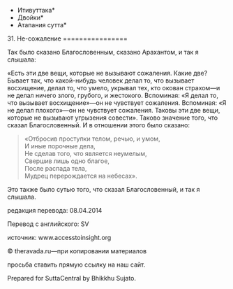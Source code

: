 * Итивуттака*
* Двойки*
* Атапания сутта*

31\. Не\-сожаление
\=\=\=\=\=\=\=\=\=\=\=\=\=\=\=\=

Так было сказано Благословенным, сказано Арахантом, и так я слышала:

«Есть эти две вещи, которые не вызывают сожаления\. Какие две? Бывает так, что какой\-нибудь человек делал то, что вызывает восхищение, делал то, что умело, укрывал тех, кто окован страхом—и не делал ничего злого, грубого, и жестокого\. Вспоминая: «Я делал то, что вызывает восхищение»—он не чувствует сожаления\. Вспоминая: «Я не делал плохого»—он не чувствует сожаления\. Таковы эти две вещи, которые не вызывают угрызения совести»\. Таково значение того, что сказал Благословенный\. И в отношении этого было сказано:

> «Отбросив проступки телом, речью, и умом,  
> И иные порочные дела,  
> Не сделав того, что является неумелым,  
> Свершив лишь одно благое,  
> После распада тела,  
> Мудрец перерождается на небесах»\.

Это также было сутью того, что сказал Благословенный, и так я слышала\.

редакция перевода: 08\.04\.2014

Перевод с английского: SV

источник: www\.accesstoinsight\.org

© theravada\.ru—при копировании материалов

просьба ставить прямую ссылку на наш сайт\.

Prepared for SuttaCentral by Bhikkhu Sujato\.